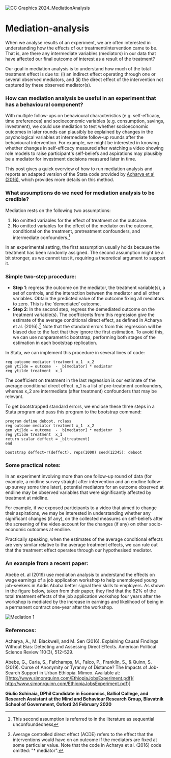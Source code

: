 ![CC Graphics 2024_MediationAnalysis](https://github.com/csae-coders-corner/Mediation-analysis/assets/148211163/c23a2da3-2a34-402b-8cdb-9cb8f59fb2c9)

# Mediation-analysis

When we analyse results of an experiment, we are often interested in understanding how the effects of our treatment/intervention came to be. That is, are there any intermediate variables (mediators) in our data that have affected our final outcome of interest as a result of the treatment?

Our goal in mediation analysis is to understand how much of the total treatment effect is due to: (i) an indirect effect operating through one or several observed mediators, and (ii) the direct effect of the intervention not captured by these observed mediator(s).

### How can mediation analysis be useful in an experiment that has a behavioural component?

With multiple follow-ups on behavioural characteristics (e.g. self-efficacy, time preferences) and socioeconomic variables (e.g. consumption, savings, investment), we could use mediation to test whether socioeconomic outcomes in later rounds can plausibly be explained by changes in the psychological variables at intermediate follow-up rounds after the behavioural intervention.
For example, we might be interested in knowing whether changes in self-efficacy measured after watching a video showing role models to raise participant's self-beliefs and aspirations may plausibly be a mediator for investment decisions measured later in time.

This post gives a quick overview of how to run mediation analysis and reports an adapted version of the Stata code provided by [Acharya et al (2016)](https://www.cambridge.org/core/journals/american-political-science-review/article/explaining-causal-findings-without-bias-detecting-and-assessing-direct-effects/D11BEB8666E913A0DCD7D0B9872F5D11), which provides more details on this method.

### What assumptions do we need for mediation analysis to be credible?

Mediation rests on the following two assumptions: 
1.	No omitted variables for the effect of treatment on the outcome.
2.	No omitted variables for the effect of the mediator on the outcome, conditional on the treatment, pretreatment confounders, and intermediate confounders.[^1] 

In an experimental setting, the first assumption usually holds because the treatment has been randomly assigned. The second assumption might be a bit stronger, as we cannot test it, requiring a theoretical argument to support it.

### Simple two-step procedure:

- **Step 1**: regress the outcome on the mediator, the treatment variable(s), a set of controls, and the interaction between the mediator and all other variables. Obtain the predicted value of the outcome fixing all mediators to zero. This is the ‘demediated’ outcome.
- **Step 2**: In the second step, regress the demediated outcome on the treatment variable(s). The coefficients from this regression give the estimate of the average conditional direct effect, as defined in Acharya et al. (2016).[^2]  Note that the standard errors from this regression will be biased due to the fact that they ignore the first estimation. To avoid this, we can use nonparametric bootstrap, performing both stages of the estimation in each bootstrap replication.

In Stata, we can implement this procedure in several lines of code:

```
reg outcome mediator treatment x_1  x_2 
gen ytilde = outcome  - _b[mediator] * mediator 
reg ytilde treatment  x_1 
```

[^1]:This second assumption is referred to in the literature as sequential unconfoundedness
[^2]:Average controlled direct effect (ACDE) refers to the effect that the interventions would have on an outcome if the mediators are fixed at some particular value. Note that the code in Acharya et al. (2016) code omitted: "* mediator". 

The coefficient on treatment in the last regression is our estimate of the average conditional direct effect. x_1 is a list of pre-treatment confounders, whereas x_2 are intermediate (after treatment) confounders that may be relevant.

To get bootstrapped standard errors, we enclose these three steps in a Stata program and pass this program to the bootstrap command:

```
program define deboot, rclass
reg outcome mediator treatment x_1  x_2  	
gen ytilde = outcome  - _b[mediator] * mediator   3
reg ytilde treatment  x_1 
return scalar deffect = _b[treatment]
end
```

`bootstrap deffect=r(deffect), reps(1000) seed(12345): deboot`

### Some practical notes:

In an experiment involving more than one follow-up round of data (for example, a midline survey straight after intervention and an endline follow-up survey some time later), potential mediators for an outcome observed at endline may be observed variables that were significantly affected by treatment at midline.

For example, if we exposed participants to a video that aimed to change their aspirations, we may be interested in understanding whether any significant changes (if any), on the collected measures on self-beliefs after the screening of the video account for the changes (if any) on other socio-economic outcomes at endline.

Practically speaking, when the estimates of the average conditional effects are very similar relative to the average treatment effects, we can rule out that the treatment effect operates through our hypothesised mediator. 
 
### An example from a recent paper:

Abebe et. al (2019) use mediation analysis to understand the effects on wage earnings of a job application workshop to help unemployed young job-seekers in Addis Ababa better signal their skills to employers. As shown in the figure below, taken from their paper, they find that the 62% of the total treatment effects of the job application workshop four years after the workshop is mediated by the increase in earnings and likelihood of being in a permanent contract one-year after the workshop.

![Mediation 1](https://github.com/csae-coders-corner/Mediation-analysis/assets/148211163/4462e191-4ecc-45db-85b1-77d124d28670)


### References:

Acharya, A., M. Blackwell, and M. Sen (2016). Explaining Causal Findings Without Bias: Detecting and Assessing Direct Effects. American Political Science Review 110(3), 512–529. 

Abebe, G., Caria, S., Fafchamps, M., Falco, P., Franklin, S., & Quinn, S. (2019). Curse of Anonymity or Tyranny of Distance? The Impacts of Job-Search Support in Urban Ethiopia. Mimeo. Available at: [[http://www.simonrquinn.com/EthiopiaJobsExperiment.pdf]( http://www.simonrquinn.com/EthiopiaJobsExperiment.pdf)]

**Giulio Schinaia, DPhil Candidate in Economics, Balliol College, and Research Assistant at the Mind and Behaviour Research Group, Blavatnik School of Government, Oxford 
24 February 2020**

